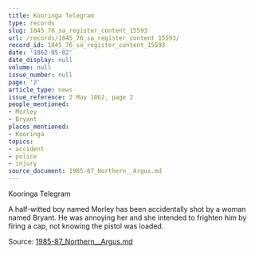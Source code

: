 ```yaml
---
title: Kooringa Telegram
type: records
slug: 1845_76_sa_register_content_15593
url: /records/1845_76_sa_register_content_15593/
record_id: 1845_76_sa_register_content_15593
date: '1862-05-02'
date_display: null
volume: null
issue_number: null
page: '2'
article_type: news
issue_reference: 2 May 1862, page 2
people_mentioned:
- Morley
- Bryant
places_mentioned:
- Kooringa
topics:
- accident
- police
- injury
source_document: 1985-87_Northern__Argus.md
---
```


Kooringa Telegram

A half-witted boy named Morley has been accidentally shot by a woman named Bryant.  He was annoying her and she intended to frighten him by firing a cap, not knowing the pistol was loaded.

Source: [1985-87_Northern__Argus.md](/downloads/markdown/1985-87_Northern__Argus.md)

